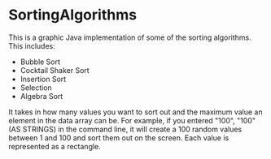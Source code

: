 # SortingAlgorithms
This is a graphic Java implementation of some of the sorting algorithms.
This includes:
- Bubble Sort
- Cocktail Shaker Sort
- Insertion Sort
- Selection
- Algebra Sort

It takes in how many values you want to sort out and the maximum value an element in the data array can be.
For example, if you entered "100", "100" (AS STRINGS) in the command line, it will create a 100 random values between 1 and 100 and sort them out on the screen.
Each value is represented as a rectangle.
